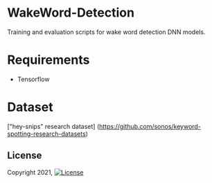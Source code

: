 # WakeWord-Detection
Training and evaluation scripts for wake word detection DNN models.

# Requirements
* Tensorflow

# Dataset 
["hey-snips" research dataset] (https://github.com/sonos/keyword-spotting-research-datasets) 

## License
Copyright 2021, 
[![License](https://img.shields.io/badge/License-Apache%202.0-blue.svg)](https://opensource.org/licenses/Apache-2.0)

